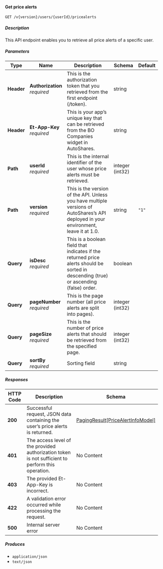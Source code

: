 
<a name="pricealerts_getpricealerts"></a>
#### Get price alerts
```
GET /v{version}/users/{userId}/pricealerts
```


##### Description
This API endpoint enables you to retrieve all price alerts of a specific user.


##### Parameters

|Type|Name|Description|Schema|Default|
|---|---|---|---|---|
|**Header**|**Authorization**  <br>*required*|This is the authorization token that you retrieved from the first endpoint (/token).|string||
|**Header**|**Et-App-Key**  <br>*required*|This is your app’s unique key that can be retrieved from the BO Companies widget in AutoShares.|string||
|**Path**|**userId**  <br>*required*|This is the internal identifier of the user whose price alerts must be retrieved.|integer (int32)||
|**Path**|**version**  <br>*required*|This is the version of the API. Unless you have multiple versions of AutoShares’s API deployed in your environment, leave it at 1.0.|string|`"1"`|
|**Query**|**isDesc**  <br>*required*|This is a boolean field that indicates if the returned price alerts should be sorted in  descending (true) or ascending (false) order.|boolean||
|**Query**|**pageNumber**  <br>*required*|This is the page number (all price alerts are split into pages).|integer (int32)||
|**Query**|**pageSize**  <br>*required*|This is the number of price alerts that should be retrieved from the specified page.|integer (int32)||
|**Query**|**sortBy**  <br>*required*|Sorting field|string||


##### Responses

|HTTP Code|Description|Schema|
|---|---|---|
|**200**|Successful request, JSON data containing the user’s price alerts is returned.|[PagingResult[PriceAlertInfoModel]](#pagingresult-pricealertinfomodel)|
|**401**|The access level of the provided authorization token is not sufficient to perform this operation.|No Content|
|**403**|The provided Et-App-Key is incorrect.|No Content|
|**422**|A validation error occurred while processing the request.|No Content|
|**500**|Internal server error|No Content|


##### Produces

* `application/json`
* `text/json`



